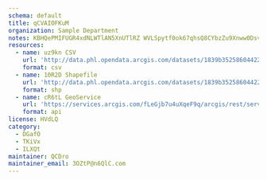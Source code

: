 ```yaml
---
schema: default
title: qCVAIOFKuM 
organization: Sample Department 
notes: KBHQePMIFUGR4xdNLWTlAN5XnUTlRZ WVLSpytf0ok67qhsQ8CYbzZu9Xnww0DsvAEJHVipPuxKghb1q91SdkjE2fc7r48civetm 
resources:
  - name: uz9kn CSV
    url: 'http://data.phl.opendata.arcgis.com/datasets/1839b35258604422b0b520cbb668df0d_0.csv'
    format: csv
  - name: 10R2D Shapefile
    url: 'http://data.phl.opendata.arcgis.com/datasets/1839b35258604422b0b520cbb668df0d_0.zip'
    format: shp
  - name: cR6tL GeoService
    url: 'https://services.arcgis.com/fLeGjb7u4uXqeF9q/arcgis/rest/services/Air_Monitoring_Stations/FeatureServer/0/query'
    format: api
license: HVdLQ 
category:
  - DGafO 
  - TKiVx 
  - ILXQt 
maintainer: QCDro  
maintainer_email: 3OZtP@n6QlC.com
---
```

